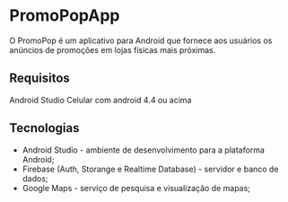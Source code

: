 # PromoPopApp
O PromoPop é um aplicativo para Android que fornece aos usuários os anúncios de promoções em lojas físicas mais próximas.

## Requisitos
Android Studio
Celular com android 4.4 ou acima

## Tecnologias
* Android Studio - ambiente de desenvolvimento para a plataforma Android;
* Firebase (Auth, Storange e Realtime Database) - servidor e banco de dados;
* Google Maps - serviço de pesquisa e visualização de mapas;
